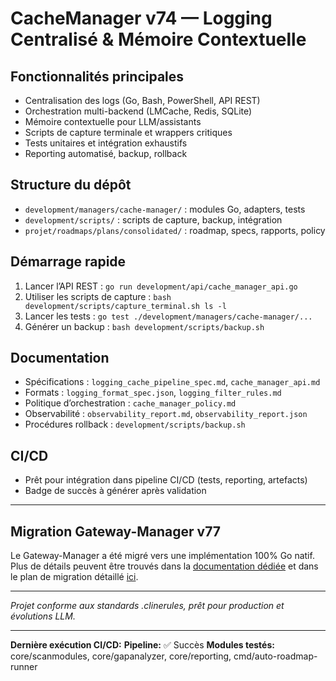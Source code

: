 # CacheManager v74 — Logging Centralisé & Mémoire Contextuelle

## Fonctionnalités principales

- Centralisation des logs (Go, Bash, PowerShell, API REST)
- Orchestration multi-backend (LMCache, Redis, SQLite)
- Mémoire contextuelle pour LLM/assistants
- Scripts de capture terminale et wrappers critiques
- Tests unitaires et intégration exhaustifs
- Reporting automatisé, backup, rollback

## Structure du dépôt

- `development/managers/cache-manager/` : modules Go, adapters, tests
- `development/scripts/` : scripts de capture, backup, intégration
- `projet/roadmaps/plans/consolidated/` : roadmap, specs, rapports, policy

## Démarrage rapide

1. Lancer l’API REST : `go run development/api/cache_manager_api.go`
2. Utiliser les scripts de capture : `bash development/scripts/capture_terminal.sh ls -l`
3. Lancer les tests : `go test ./development/managers/cache-manager/...`
4. Générer un backup : `bash development/scripts/backup.sh`

## Documentation

- Spécifications : `logging_cache_pipeline_spec.md`, `cache_manager_api.md`
- Formats : `logging_format_spec.json`, `logging_filter_rules.md`
- Politique d’orchestration : `cache_manager_policy.md`
- Observabilité : `observability_report.md`, `observability_report.json`
- Procédures rollback : `development/scripts/backup.sh`

## CI/CD

- Prêt pour intégration dans pipeline CI/CD (tests, reporting, artefacts)
- Badge de succès à générer après validation

---

## Migration Gateway-Manager v77

Le Gateway-Manager a été migré vers une implémentation 100% Go natif. Plus de détails peuvent être trouvés dans la [documentation dédiée](docs/gateway-manager.md) et dans le plan de migration détaillé [ici](projet/roadmaps/plans/consolidated/plan-dev-v77-migration-gateway-manager.md).

---

*Projet conforme aux standards .clinerules, prêt pour production et évolutions LLM.*

---
**Dernière exécution CI/CD:** 
**Pipeline:** ✅ Succès
**Modules testés:** core/scanmodules, core/gapanalyzer, core/reporting, cmd/auto-roadmap-runner
